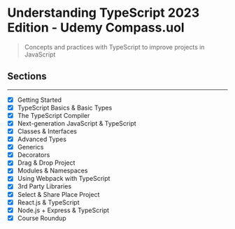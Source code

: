 # Understanding TypeScript 2023 Edition - Udemy Compass.uol

> Concepts and practices with TypeScript to improve projects in JavaScript

## Sections

---

- [x] Getting Started
- [x] TypeScript Basics & Basic Types
- [x] The TypeScript Compiler
- [x] Next-generation JavaScript & TypeScript
- [x] Classes & Interfaces
- [x] Advanced Types
- [x] Generics
- [x] Decorators
- [x] Drag & Drop Project
- [x] Modules & Namespaces
- [x] Using Webpack with TypeScript
- [x] 3rd Party Libraries
- [x] Select & Share Place Project
- [x] React.js & TypeScript
- [x] Node.js + Express & TypeScript
- [x] Course Roundup
